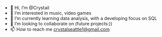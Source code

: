 - 👋 Hi, I’m @Crystail
- 👀 I’m interested in music, video games
- 🌱 I’m currently learning data analysis, with a developing focus on SQL
- 💞️ I’m looking to collaborate on (future projects:))
- 📫 How to reach me crystalseattle1@gmail.com 

<!---
Crystail/Crystail is a ✨ special ✨ repository because its `README.md` (this file) appears on your GitHub profile.
You can click the Preview link to take a look at your changes.
--->
